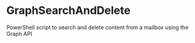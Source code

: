 # GraphSearchAndDelete
PowerShell script to search and delete content from a mailbox using the Graph API
